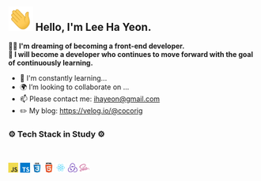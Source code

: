 
###  <h2> <img src="https://raw.githubusercontent.com/ABSphreak/ABSphreak/master/gifs/Hi.gif" width="50px">  Hello, I'm Lee Ha Yeon.</h2>

<strong> 🙋‍♀️   I'm dreaming of becoming a front-end developer. <br/>
🌱    I will become a developer who continues to move forward with the goal of continuously learning.
</strong>
- 🌱 I'm constantly learning...  
- 🌍 I’m looking to collaborate on ...
- 📫 Please contact me: [ihayeon@gmail.com](ihayeon@gmail.com)
- ✏️ My blog: https://velog.io/@cocorig


<h3>⚙️ Tech Stack in Study ⚙️</h3>

<br/>

<code><img height="20" src="https://raw.githubusercontent.com/github/explore/80688e429a7d4ef2fca1e82350fe8e3517d3494d/topics/javascript/javascript.png"></code>
<code><img height="20" src="https://raw.githubusercontent.com/github/explore/80688e429a7d4ef2fca1e82350fe8e3517d3494d/topics/typescript/typescript.png"></code>
<code><img height="20" src="https://raw.githubusercontent.com/github/explore/80688e429a7d4ef2fca1e82350fe8e3517d3494d/topics/css/css.png"></code>
<code><img height="20" src="https://raw.githubusercontent.com/github/explore/80688e429a7d4ef2fca1e82350fe8e3517d3494d/topics/html/html.png"></code>
<code><img height="20" src="https://raw.githubusercontent.com/github/explore/80688e429a7d4ef2fca1e82350fe8e3517d3494d/topics/react/react.png"></code>
<code><img height="20" src="https://raw.githubusercontent.com/github/explore/80688e429a7d4ef2fca1e82350fe8e3517d3494d/topics/redux/redux.png"></code>
<code><img height="20" src="https://raw.githubusercontent.com/github/explore/80688e429a7d4ef2fca1e82350fe8e3517d3494d/topics/sass/sass.png"></code>


